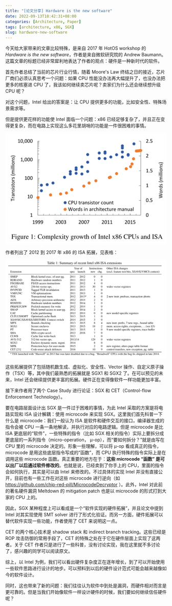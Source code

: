 ```yaml
---
title: "[论文分享] Hardware is the new software"
date: 2022-09-13T18:42:31+08:00
categories: [Architecture, Paper]
tags: [architecture, x86, SGX]
slug: hardware-new-software
---
```


今天给大家带来的文章比较特殊，是来自 2017 年 HotOS workshop 的 *Hardware is the new software*，作者是来自微软研究院的 Andrew Baumann。这篇文章的标题已经非常犀利地表达了作者的观点：硬件是一种新时代的软件。

首先作者总结了当前的芯片行业行情，随着 Moore's Law 终结之日的接近，芯片厂商们必须认真思考一个问题：如果 CPU 性能没办法再大幅提升了，也没办法把更多的核塞进 CPU 了，我该如何继续卖芯片呢？卖家们为什么还会继续想升级 CPU 呢？

对这个问题，Intel 给出的答案是：让 CPU 提供更多的功能，比如安全性、特殊场景需求等。

但是提供更花样的功能使 Intel 面临一个问题：x86 已经足够复杂了，并且正在变得更复杂，而在电路上实现这么多花里胡哨的功能是一件很困难的事情。

![x86复杂度指数增长](x86-scale.png)

作者列出了 2012 到 2017 年 x86 的 ISA 拓展，见表格：

![](x86-ext.png)

这些拓展提供了包括随机数生成、虚拟化、安全性、Vector 操作、自定义原子操作（TSX）等，其中我们最熟悉的拓展就是 SGX1 和 SGX2 了。在可以预见的未来，Intel 还会继续提供更丰富的拓展。硬件正在变得像软件一样功能更加丰富。

接下来作者用了两个 Case Study 进行论证：SGX 和 CET（Control-flow Enforcement Technology）。

要在电路层面设计出 SGX 是一件过于困难的事情，为此 Intel 采取的方案是将电路实现和 ISA 设计解耦：使用 microcode 来实现 SGX。这里我们首先科普一下什么是 microcode：我们一般认为 ISA 是软件和硬件交互的接口，编译器生成的指令会被 CPU 一条一条地解读，并执行对应的电路逻辑。但是 microcode 是比 ISA 更底层的“软件”，一些特殊的指令（比如 SGX 相关的指令）实际上要拆分成更底层的一系列指令（micro-operation， μ-op），而“要如何拆分？”就是由写在 CPU 里的 microcode 决定的。形象一些理解，可以将 μ-op 看成真正的指令，microcode 是用这些底层指令写成的“函数”，而 CPU 执行特殊的指令实际上是在调用这些 microcode 函数。真正重要的地方在于：**这些 microcode “函数” 是可以出厂以后通过软件修改的**。也就是说，已经卖到了你手上的 CPU，里面的指令会如何执行，其实是可以由 Intel 来修改的。不过具体的实现 Intel 并没有直接公开，目前也有一些工作在对这些 microcode 进行逆向（如 https://github.com/chip-red-pill/MicrocodeDecryptor ）。此外，Intel 对此前的著名硬件漏洞 Meltdown 的 mitigation patch 也是以 microcode 的形式打到大家的 CPU 上的。

因此，SGX 某种程度上可以看成是一个“软件实现的硬件拓展”，并且论文中提到 Intel 对其实现使用 SMT solver 进行了形式化验证。而另一方面，硬件拓展可以替代软件实现一些功能，作者使用了 CET 来说明这一点。

CET 的两个核心技术是 shadow stack 和 indirect branch tracking。这些已经是 ROP 攻击防御的常用手段了，CET 的特殊之处在于它在硬件层面上实现了这两者。关于 CET 作者只是进行了一些科普，没有讨论实现，我在这里就不多讨论了，感兴趣的同学可以阅读原文。

综上，以 Intel 为例，我们可以看出硬件复杂度正在逐年增长，到了可以开始使用一些软件思路进行设计的地步。可以预料到以后的硬件设计范式可能会越来越像如今的软件设计。

同时，这也带来了新的问题：我们往往认为软件中到处是漏洞，而硬件相对而言是更可靠的。但是当我们开始像软件一样设计硬件的时候，我们要如何继续信任硬件呢？

